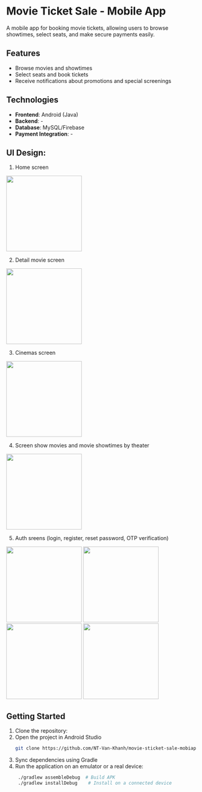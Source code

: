 # Movie Ticket Sale - Mobile App
A mobile app for booking movie tickets, allowing users to browse showtimes, select seats, and make secure payments easily. 

## Features
- Browse movies and showtimes
- Select seats and book tickets
- Receive notifications about promotions and special screenings

## Technologies
- **Frontend**: Android (Java)
- **Backend**: -
- **Database**: MySQL/Firebase
- **Payment Integration**: -

## UI Design:
1. Home screen  
<img src="https://github.com/user-attachments/assets/ef16fa62-4a7a-43ff-8534-6304bebf02cf" width="200">

2. Detail movie screen
<img src="https://github.com/user-attachments/assets/863d39e2-ec56-41a4-adcf-64c495f69b54" width="200">

3. Cinemas screen
<img src="https://github.com/user-attachments/assets/b6253c1b-80ff-4a93-8fee-0e4071b895d1" width="200">

4. Screen show movies and movie showtimes by theater
<img src="https://github.com/user-attachments/assets/8ac1e82f-db2a-417a-b631-3072bafe570d" width="200">

5. Auth sreens (login, register, reset password, OTP verification)
<img src="https://github.com/user-attachments/assets/f04bb387-26bd-46b6-b1dd-b056f9cfc404" width="200">
<img src="https://github.com/user-attachments/assets/18d7e32f-b2b4-4972-94ac-d1b23e170666" width="200">
<img src="https://github.com/user-attachments/assets/4c856d76-416e-442d-a87c-7c26270ea7db" width="200">
<img src="https://github.com/user-attachments/assets/d2d5735b-3be5-4f0f-bcc1-32f5fe155d0b" width="200">

## Getting Started
1. Clone the repository:
2. Open the project in Android Studio
    ```bash
    git clone https://github.com/NT-Van-Khanh/movie-sticket-sale-mobiapp.git
    ```
3. Sync dependencies using Gradle
4. Run the application on an emulator or a real device:
   ```bash
    ./gradlew assembleDebug  # Build APK
    ./gradlew installDebug    # Install on a connected device
   ```
